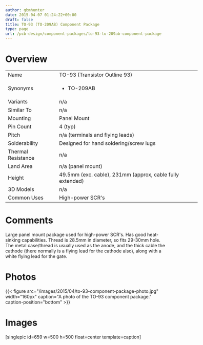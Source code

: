 ```yaml
---
author: gbmhunter
date: 2015-04-07 01:24:22+00:00
draft: false
title: TO-93 (TO-209AB) Component Package
type: page
url: /pcb-design/component-packages/to-93-to-209ab-component-package
---
```


# Overview


<table style="width: 600px;" >
<tbody >
<tr >

<td >Name
</td>

<td >TO-93 (Transistor Outline 93)
</td>
</tr>
<tr >

<td >Synonyms
</td>

<td >



  * TO-209AB


</td>
</tr>
<tr >

<td >Variants
</td>

<td >n/a
</td>
</tr>
<tr >

<td >Similar To
</td>

<td >n/a
</td>
</tr>
<tr >

<td >Mounting
</td>

<td >Panel Mount
</td>
</tr>
<tr >

<td >Pin Count
</td>

<td >4 (typ)
</td>
</tr>
<tr >

<td >Pitch
</td>

<td >n/a (terminals and flying leads)
</td>
</tr>
<tr >

<td >Solderability
</td>

<td >Designed for hand soldering/screw lugs
</td>
</tr>
<tr >

<td >Thermal Resistance
</td>

<td >n/a
</td>
</tr>
<tr >

<td >Land Area
</td>

<td >n/a (panel mount)
</td>
</tr>
<tr >

<td >Height
</td>

<td >49.5mm (exc. cable), 231mm (approx, cable fully extended)
</td>
</tr>
<tr >

<td >3D Models
</td>

<td >n/a
</td>
</tr>
<tr >

<td >Common Uses
</td>

<td >High-power SCR's
</td>
</tr>
</tbody>
</table>


# Comments




Large panel mount package used for high-power SCR's. Has good heat-sinking capabilities. Thread is 28.5mm in diameter, so fits 29-30mm hole. The metal case/thread is usually used as the anode, and the thick cable the cathode (there normally is a flying lead for the cathode also), along with a white flying lead for the gate.




# Photos


{{< figure src="/images/2015/04/to-93-component-package-photo.jpg" width="160px" caption="A photo of the TO-93 component package." caption-position="bottom" >}}


# Images




[singlepic id=659 w=500 h=500 float=center template=caption]
